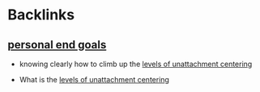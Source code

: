 
# Backlinks
## [personal end goals](<personal end goals.md>)
- knowing clearly how to climb up the [levels of unattachment centering](<levels of unattachment centering.md>)

- What is the [levels of unattachment centering](<levels of unattachment centering.md>)

